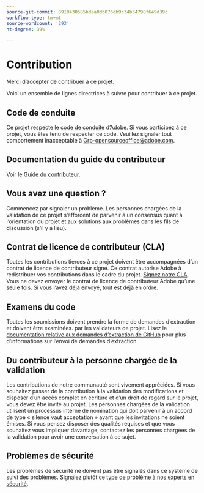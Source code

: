 ```yaml
---
source-git-commit: 8910430585bdaa0db076db9c34b34798f649d39c
workflow-type: tm+mt
source-wordcount: '293'
ht-degree: 89%

---
```

# Contribution

Merci d’accepter de contribuer à ce projet.

Voici un ensemble de lignes directrices à suivre pour contribuer à ce projet.

## Code de conduite

Ce projet respecte le [code de conduite](code-of-conduct.md) d’Adobe. Si vous participez à ce projet,
vous êtes tenu de respecter ce code. Veuillez signaler tout comportement inacceptable à
[Grp-opensourceoffice@adobe.com](mailto:Grp-opensourceoffice@adobe.com).

## Documentation du guide du contributeur

Voir le [Guide du contributeur](https://experienceleague.adobe.com/docs/contributor/contributor-guide/introduction.html?lang=fr).

## Vous avez une question ?

Commencez par signaler un problème. Les personnes chargées de la validation de ce projet s’efforcent de parvenir à un consensus quant à l’orientation du projet et aux solutions aux problèmes dans les fils de discussion (s’il y a lieu).

## Contrat de licence de contributeur (CLA)

Toutes les contributions tierces à ce projet doivent être accompagnées d’un contrat de licence de contributeur signé. Ce contrat autorise Adobe à redistribuer vos contributions dans le cadre du projet. [Signez notre CLA](https://opensource.adobe.com/cla.html). Vous
ne devez envoyer le contrat de licence de contributeur Adobe qu’une seule fois. Si vous l’avez déjà envoyé, tout est déjà en ordre.

## Examens du code

Toutes les soumissions doivent prendre la forme de demandes d’extraction et doivent être examinées.
par les validateurs de projet. Lisez la [documentation relative aux demandes d’extraction de GitHub](https://help.github.com/articles/about-pull-requests) pour plus d’informations sur l’envoi de demandes d’extraction.

<!--
Lastly, please follow the [pull request template](PULL_REQUEST_TEMPLATE.md) when
submitting a pull request!
-->

## Du contributeur à la personne chargée de la validation

Les contributions de notre communauté sont vivement appréciées. Si vous souhaitez passer de la contribution à la validation des modifications et disposer d’un accès complet en écriture et d’un droit de regard sur le projet, vous devez être invité au projet. Les personnes chargées de la validation utilisent un processus interne de nomination qui doit parvenir à un accord de type « silence vaut acceptation » avant que les invitations ne soient émises. Si vous pensez disposer des qualités requises et que vous souhaitez vous impliquer davantage, contactez les personnes chargées de la validation pour avoir une conversation à ce sujet.

## Problèmes de sécurité

Les problèmes de sécurité ne doivent pas être signalés dans ce système de suivi des problèmes. Signalez plutôt ce [type de problème à nos experts en sécurité](https://helpx.adobe.com/fr/security/alertus.html).
